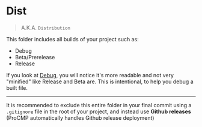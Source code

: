 # Dist

> A.K.A. `Distribution`

This folder includes all builds of your project such as:

- Debug
- Beta/Prerelease
- Release

If you look at [Debug](./debug.luau), you will notice it's more readable and not very "minified" like Release and Beta are. This is intentional, to help you debug a built file.

---

It is recommended to exclude this entire folder in your final commit using a `.gitignore` file in the root of your project, and instead use **Github releases** (ProCMP automatically handles Github release deployment)
